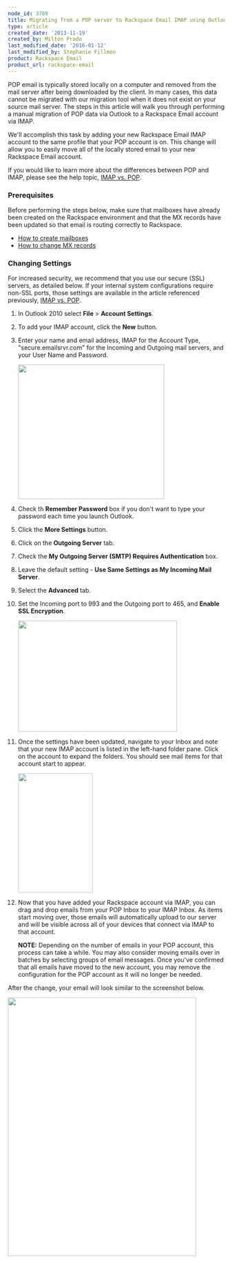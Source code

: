 ```yaml
---
node_id: 3789
title: Migrating from a POP server to Rackspace Email IMAP using Outlook 2010 - Drag and Drop Method
type: article
created_date: '2013-11-19'
created_by: Milton Prado
last_modified_date: '2016-01-12'
last_modified_by: Stephanie Fillmon
product: Rackspace Email
product_url: rackspace-email
---
```


POP email is typically stored locally on a computer and removed from the
mail server after being downloaded by the client.  In many cases, this
data cannot be migrated with our migration tool when it does not exist
on your source mail server.  The steps in this article will walk you
through performing a manual migration of POP data via Outlook to a
Rackspace Email account via IMAP.

We'll accomplish this task by adding your new Rackspace Email IMAP
account to the same profile that your POP account is on. This change
will allow you to easily move all of the locally stored email to your
new Rackspace Email account.

If you would like to learn more about the differences between POP and
IMAP, please see the help topic, [IMAP vs.
POP](/how-to/imap-and-pop-mail-protocol-comparison).

### Prerequisites

Before performing the steps below, make sure that mailboxes have already
been created on the Rackspace environment and that the MX records have
been updated so that email is routing correctly to Rackspace.

-   [How to create
    mailboxes](/how-to/add-rackspace-email-mailboxes)
-   [How to change MX
    records](/how-to/set-up-dns-records-for-cloud-office-email-and-skype-for-business)

### Changing Settings

For increased security, we recommend that you use our secure (SSL)
servers, as detailed below. If your internal system configurations
require non-SSL ports, those settings are available in the article
referenced previously,  [IMAP vs.
POP](/how-to/imap-and-pop-mail-protocol-comparison).

1.  In Outlook 2010 select **File** &gt; **Account Settings**.

2.  To add your IMAP account, click the **New** button.

3.  Enter your name and email address, IMAP for the Account Type,
    "secure.emailsrvr.com" for the Incoming and Outgoing mail servers,
    and your User Name and Password.

    <img src="https://8026b2e3760e2433679c-fffceaebb8c6ee053c935e8915a3fbe7.ssl.cf2.rackcdn.com/field/image/settings_screenIMAP%20copy_0.jpg" width="339" height="312" />

4.  Check th  **Remember Password** box if you don't want to type your
    password each time you launch Outlook.

5.  Click the **More Settings** button.

6.  Click on the **Outgoing Server** tab.

7.  Check the **My Outgoing Server (SMTP) Requires Authentication** box.

8.  Leave the default setting - **Use Same Settings as My Incoming Mail
    Server**.

9.  Select the **Advanced** tab.

10. Set the Incoming port to 993 and the Outgoing port to
    465, and **Enable SSL Encryption**.

    <img src="https://8026b2e3760e2433679c-fffceaebb8c6ee053c935e8915a3fbe7.ssl.cf2.rackcdn.com/field/image/portsimap%20copy.jpg" width="369" height="258" />

11. Once the settings have been updated, navigate to your Inbox and note
    that your new IMAP account is listed in the left-hand folder pane.
     Click on the account to expand the folders.  You should see mail
    items for that account start to appear.

    <img src="https://8026b2e3760e2433679c-fffceaebb8c6ee053c935e8915a3fbe7.ssl.cf2.rackcdn.com/field/image/IMAPaccount.png" width="173" height="277" />

12. Now that you have added your Rackspace account via IMAP, you can
    drag and drop emails from your POP Inbox to your IMAP Inbox.  As
    items start moving over, those emails will automatically upload to
    our server and will be visible across all of your devices that
    connect via IMAP to that account.

    **NOTE:** Depending on the number of emails in your POP account,
    this process can take a while.  You may also consider moving emails
    over in batches by selecting groups of email messages.  Once you've
    confirmed that all emails have moved to the new account, you may
    remove the configuration for the POP account as it will no longer
    be needed.

After the change, your email will look similar to the screenshot below.

<img src="https://8026b2e3760e2433679c-fffceaebb8c6ee053c935e8915a3fbe7.ssl.cf2.rackcdn.com/field/image/2013-11-27_1204.png" width="437" height="600" />

